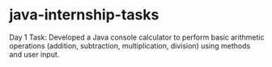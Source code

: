 # java-internship-tasks
Day 1 Task: Developed a Java console calculator to perform basic arithmetic operations (addition, subtraction, multiplication, division) using methods and user input.

